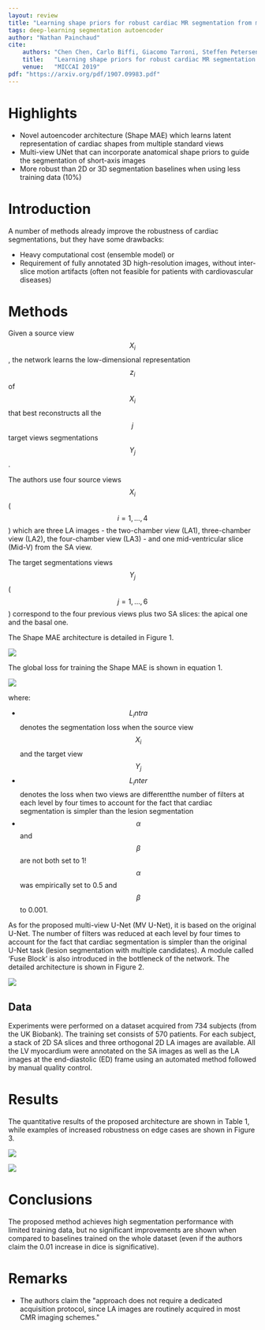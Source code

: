 ```yaml
---
layout: review
title: "Learning shape priors for robust cardiac MR segmentation from multi-view images"
tags: deep-learning segmentation autoencoder
author: "Nathan Painchaud"
cite:
    authors: "Chen Chen, Carlo Biffi, Giacomo Tarroni, Steffen Petersen, Wenjia Bai, Daniel Rueckert"
    title:   "Learning shape priors for robust cardiac MR segmentation from multi-view images"
    venue:   "MICCAI 2019"
pdf: "https://arxiv.org/pdf/1907.09983.pdf"
---
```



# Highlights
- Novel autoencoder architecture (Shape MAE) which learns latent representation of cardiac shapes from multiple
  standard views
- Multi-view UNet that can incorporate anatomical shape priors to guide the segmentation of short-axis images
- More robust than 2D or 3D segmentation baselines when using less training data (10%)


# Introduction
A number of methods already improve the robustness of cardiac segmentations, but they have some drawbacks:
- Heavy computational cost (ensemble model)
  or
- Requirement of fully annotated 3D high-resolution images, without inter-slice motion artifacts (often not feasible
  for patients with cardiovascular diseases)


# Methods
Given a source view $$X_i$$, the network learns the low-dimensional representation $$z_i$$ of $$X_i$$ that best
reconstructs all the $$j$$ target views segmentations $$Y_j$$.

The authors use four source views $$X_i$$ ($$i = 1, ..., 4$$) which are three LA images - the two-chamber view
(LA1), three-chamber view (LA2), the four-chamber view (LA3) - and one mid-ventricular slice (Mid-V) from the SA view.

The target segmentations views $$Y_j$$ ($$j = 1, ..., 6$$) correspond to the four previous views plus two SA slices:
the apical one and the basal one.

The Shape MAE architecture is detailed in Figure 1.

![](/article/images/MultiViewShapePriors/figure1.png)

The global loss for training the Shape MAE is shown in equation 1.

![](/article/images/MultiViewShapePriors/equation1.png)

where:
- $$L_intra$$ denotes the segmentation loss when the source view $$X_i$$ and the target view $$Y_j$$
- $$L_inter$$ denotes the loss when two views are differentthe number of filters at each level by four times to account
  for the fact that cardiac segmentation is simpler than the lesion segmentation
- $$\alpha$$ and $$\beta$$ are not both set to 1! $$\alpha$$ was empirically set to 0.5 and $$\beta$$ to 0.001.

As for the proposed multi-view U-Net (MV U-Net), it is based on the original U-Net. The number of filters was reduced
at each level by four times to account for the fact that cardiac segmentation is simpler than the original U-Net task
(lesion segmentation with multiple candidates). A module called ‘Fuse Block’ is also introduced in the bottleneck of
the network. The detailed architecture is shown in Figure 2.

![](/article/images/MultiViewShapePriors/figure2.png)


## Data
Experiments were performed on a dataset acquired from 734 subjects (from the UK Biobank). The training set consists of
570 patients. For each subject, a stack of 2D SA slices and three orthogonal 2D LA images are available. All the LV
myocardium were annotated on the SA images as well as the LA images at the end-diastolic (ED) frame using an automated
method followed by manual quality control.


# Results
The quantitative results of the proposed architecture are shown in Table 1, while examples of increased robustness on
edge cases are shown in Figure 3.

![](/article/images/MultiViewShapePriors/table1.png)

![](/article/images/MultiViewShapePriors/figure3.png)



# Conclusions
The proposed method achieves high segmentation performance with limited training data, but no significant improvements
are shown when compared to baselines trained on the whole dataset (even if the authors claim the 0.01 increase in
dice is significative).


# Remarks
- The authors claim the "approach does not require a dedicated acquisition protocol, since LA images are routinely
  acquired in most CMR imaging schemes."
